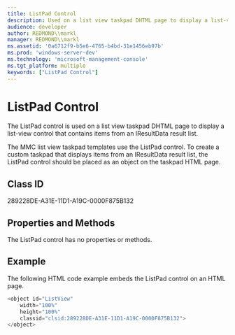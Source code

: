 ```yaml
---
title: ListPad Control
description: Used on a list view taskpad DHTML page to display a list-view control that contains items from an IResultData result list.
audience: developer
author: REDMOND\\markl
manager: REDMOND\\markl
ms.assetid: '0a6712f9-b5e6-4765-b4bd-31e1456eb97b'
ms.prod: 'windows-server-dev'
ms.technology: 'microsoft-management-console'
ms.tgt_platform: multiple
keywords: ["ListPad Control"]
---
```


# ListPad Control

The ListPad control is used on a list view taskpad DHTML page to display a list-view control that contains items from an IResultData result list.

The MMC list view taskpad templates use the ListPad control. To create a custom taskpad that displays items from an IResultData result list, the ListPad control should be placed as an object on the taskpad HTML page.

## Class ID

289228DE-A31E-11D1-A19C-0000F875B132

## Properties and Methods

The ListPad control has no properties or methods.

## Example

The following HTML code example embeds the ListPad control on an HTML page.


```C++
<object id="ListView"
    width="100%"
    height="100%"
    classid="clsid:289228DE-A31E-11D1-A19C-0000F875B132">
</object>
```



 

 




